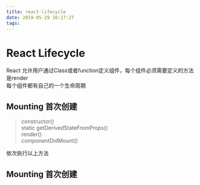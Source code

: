```yaml
---
title: react-lifecycle
date: 2019-05-29 16:17:27
tags:
---
```


# React Lifecycle
React 允许用户通过Class或者function定义组件，每个组件必须需要定义的方法是render  
每个组件都有自己的一个生命周期
## Mounting 首次创建
>constructor()  
static getDerivedStateFromProps()  
render()  
componentDidMount()  

依次执行以上方法

## Mounting 首次创建
